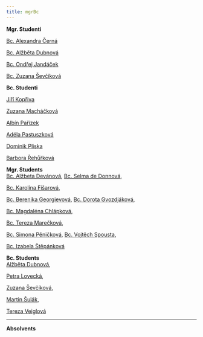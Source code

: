```yaml
---
title: mgrBc
---
```

<div class="cz">

**Mgr. Studenti**

[Bc. Alexandra Černá](https://is.muni.cz/auth/osoba/437080)

[Bc. Alžběta Dubnová](https://is.muni.cz/auth/osoba/473714)

[Bc. Ondřej Jandáček](https://is.muni.cz/auth/osoba/460617)

[Bc. Zuzana Ševčíková](https://is.muni.cz/auth/osoba/461008)



**Bc. Studenti**

[Jiří Kopřiva](https://is.muni.cz/auth/osoba/499691)

[Zuzana Macháčková](https://is.muni.cz/auth/osoba/500090)

[Albín Pařízek](https://is.muni.cz/auth/osoba/493658)

[Adéla Pastuszková](https://is.muni.cz/auth/osoba/500045)

[Dominik Pliska](https://is.muni.cz/auth/osoba/499022)

[Barbora Řehůřková](https://is.muni.cz/auth/osoba/499376)



</div>
<div class="en">

**Mgr. Students**\
[Bc. Alžbeta Devánová](https://is.muni.cz/auth/osoba/437390),
[Bc. Selma de Donnová](https://is.muni.cz/auth/osoba/451725),

[Bc. Karolína Fišarová](https://is.muni.cz/auth/osoba/460702),

[Bc. Berenika Ge](https://is.muni.cz/auth/osoba/451285)[orgievová](https://is.muni.cz/auth/osoba/451285),
[Bc. Dorota Gvozdjáková](https://is.muni.cz/auth/osoba/423796),

[Bc. Magdaléna Chlápková](https://is.muni.cz/auth/osoba/460639),

[Bc. Tereza Marečková](https://is.muni.cz/auth/osoba/436430),

[Bc. Simona Pěničková](https://is.muni.cz/auth/osoba/451194),
[Bc. Vojtěch Spousta](https://is.muni.cz/auth/osoba/447587),

[Bc. Izabela Štěpánková](https://is.muni.cz/auth/osoba/437315)

**Bc. Students**\
[Alžběta Dubnová](https://is.muni.cz/auth/osoba/473714),

[Petra Lovecká](https://is.muni.cz/auth/osoba/461040),

[Zuzana Ševčíková](https://is.muni.cz/auth/osoba/461008),

[Martin Šulák](https://is.muni.cz/auth/osoba/463501),

[Tereza Veiglová](https://is.muni.cz/auth/osoba/474255)

- - -

**Absolvents**

</div>
